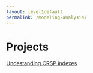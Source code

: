 ```yaml
---
layout: level1default 
permalink: /modeling-analysis/
---
```





# Projects

<a href="{{ site.baseurl }}/modeling-analysis/mod_crsp_index/">Undestanding CRSP indexes</a>

